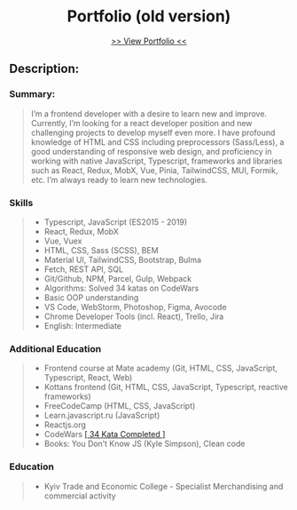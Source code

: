 <h1 align="center">
  Portfolio (old version)
</h1>

<p align="center">
  <a href="https://ik-web.github.io/portfolio_old_version/" target="_blank">
    >> View Portfolio <<
  </a> 
</p>

## Description:

### Summary:

> I’m a frontend developer with a desire to learn new and improve. Currently, I’m looking for a react developer position and new challenging projects to develop myself even more. I have profound knowledge of HTML and CSS including preprocessors (Sass/Less), a good understanding of responsive web design, and proficiency in working with native JavaScript, Typescript, frameworks and libraries such as React, Redux, MobX, Vue, Pinia, TailwindCSS, MUI, Formik, etc. I’m always ready to learn new technologies.

### Skills
>- Typescript, JavaScript (ES2015 - 2019) 
>- React, Redux, MobX
>- Vue, Vuex
>- HTML, CSS, Sass (SCSS), BEM
>- Material UI, TailwindCSS, Bootstrap, Bulma
>- Fetch, REST API, SQL
>- Git/Github, NPM, Parcel, Gulp, Webpack
>- Algorithms: Solved 34 katas on CodeWars
>- Basic OOP understanding
>- VS Code, WebStorm, Photoshop, Figma, Avocode
>- Chrome Developer Tools (incl. React), Trello, Jira
>- English: Intermediate

### Additional Education
>- Frontend course at Mate academy (Git, HTML, CSS, JavaScript, Typescript, React, Web)
>- Kottans frontend (Git, HTML, CSS, JavaScript, Typescript, reactive frameworks)
>- FreeCodeCamp (HTML, CSS, JavaScript)
>- Learn.javascript.ru (JavaScript)
>- Reactjs.org
>- CodeWars [[ 34 Kata Completed ]](https://www.codewars.com/users/Ihor_IK)
>- Books: You Don’t Know JS (Kyle Simpson), Clean code

### Education
>- Kyiv Trade and Economic College - Specialist Merchandising and commercial activity
